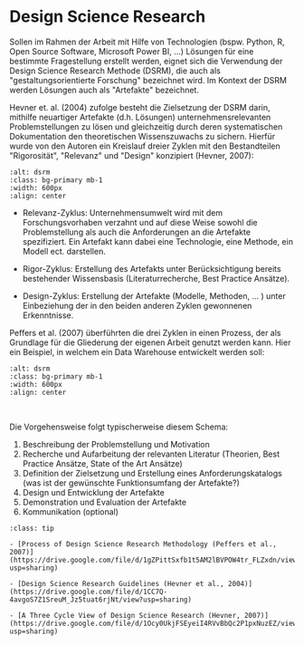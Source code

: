 
# Design Science Research

Sollen im Rahmen der Arbeit mit Hilfe von Technologien (bspw. Python, R, Open Source Software, Microsoft Power BI, ...) Lösungen für eine bestimmte Fragestellung erstellt werden, eignet sich die Verwendung der Design Science Research Methode (DSRM), die auch als "gestaltungsorientierte Forschung" bezeichnet wird. Im Kontext der DSRM werden Lösungen auch als "Artefakte" bezeichnet.

Hevner et. al. (2004) zufolge besteht die Zielsetzung der DSRM darin, mithilfe neuartiger Artefakte (d.h. Lösungen) unternehmensrelevanten Problemstellungen zu lösen und gleichzeitig durch deren systematischen Dokumentation den theoretischen Wissenszuwachs zu sichern. Hierfür wurde von den Autoren ein Kreislauf dreier Zyklen mit den Bestandteilen "Rigorosität", "Relevanz" und "Design" konzipiert (Hevner, 2007):

```{image} ../_static/img/dsrm-cycles.png
:alt: dsrm
:class: bg-primary mb-1
:width: 600px
:align: center
```

- Relevanz-Zyklus: Unternehmensumwelt wird mit dem Forschungsvorhaben verzahnt und auf diese Weise sowohl die Problemstellung als auch die Anforderungen an die Artefakte spezifiziert. Ein Artefakt kann dabei eine Technologie, eine Methode, ein Modell ect. darstellen. 

- Rigor-Zyklus: Erstellung des Artefakts unter Berücksichtigung bereits bestehender Wissensbasis (Literaturrecherche, Best Practice Ansätze). 
  
- Design-Zyklus: Erstellung der Artefakte (Modelle, Methoden, ... ) unter Einbeziehung der in den beiden anderen Zyklen gewonnenen Erkenntnisse.


Peffers et al. (2007) überführten die drei Zyklen in einen Prozess, der als Grundlage für die Gliederung der eigenen Arbeit genutzt werden kann. Hier ein Beispiel, in welchem ein Data Warehouse entwickelt werden soll:

```{image} ../_static/img/dsrm-process.png
:alt: dsrm
:class: bg-primary mb-1
:width: 600px
:align: center
```

<br>

Die Vorgehensweise folgt typischerweise diesem Schema:

1. Beschreibung der Problemstellung und Motivation
2. Recherche und Aufarbeitung der relevanten Literatur (Theorien, Best Practice Ansätze, State of the Art Ansätze)
3. Definition der Zielsetzung und Erstellung eines Anforderungskatalogs (was ist der gewünschte Funktionsumfang der Artefakte?)
4. Design und Entwicklung der Artefakte
5. Demonstration und Evaluation der Artefakte
6. Kommunikation (optional)

```{admonition} Literatur
:class: tip

- [Process of Design Science Research Methodology (Peffers et al., 2007)](https://drive.google.com/file/d/1gZPittSxfb1t5AM2lBVPOW4tr_FLZxdn/view?usp=sharing)

- [Design Science Research Guidelines (Hevner et al., 2004)](https://drive.google.com/file/d/1CC7Q-4avgoS7Z1SreuM_Jz5tuat6rjNt/view?usp=sharing)

- [A Three Cycle View of Design Science Research (Hevner, 2007)](https://drive.google.com/file/d/1Ocy0UkjFSEyeiI4RVvBbQc2P1pxNuzEZ/view?usp=sharing)

```

